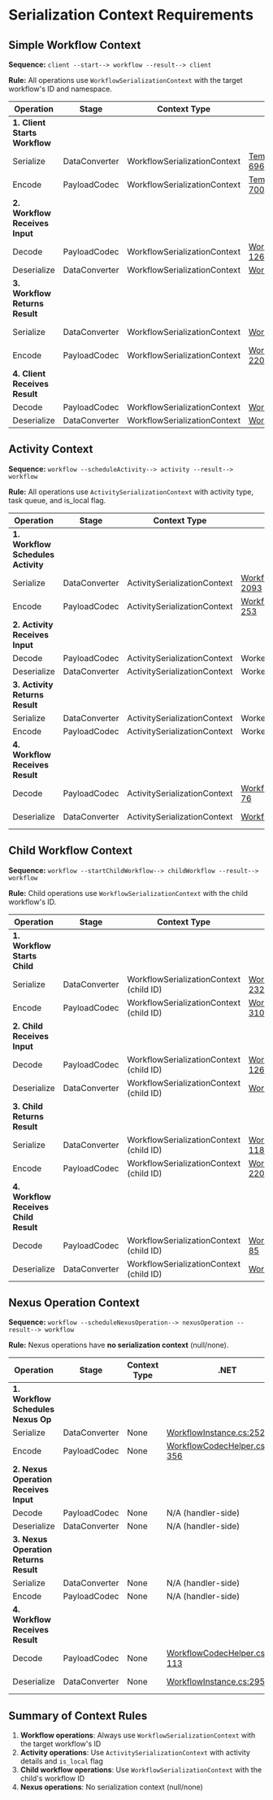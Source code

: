 # Serialization Context Requirements

## Simple Workflow Context

**Sequence:** `client --start--> workflow --result--> client`

**Rule:** All operations use `WorkflowSerializationContext` with the target workflow's ID and namespace.

| Operation | Stage | Context Type | .NET | Java |
|-----------|-------|--------------|------|------|
| **1. Client Starts Workflow** | | | | |
| Serialize | DataConverter | WorkflowSerializationContext | [TemporalClient.Workflow.cs:693-696](https://github.com/temporalio/sdk-dotnet/blob/main/src/Temporalio/Client/TemporalClient.Workflow.cs#L693-L696) | [RootWorkflowClientInvoker.java:62-66](https://github.com/temporalio/sdk-java/blob/master/temporal-sdk/src/main/java/io/temporal/internal/client/RootWorkflowClientInvoker.java#L62-L66) |
| Encode | PayloadCodec | WorkflowSerializationContext | [TemporalClient.Workflow.cs:699-700](https://github.com/temporalio/sdk-dotnet/blob/main/src/Temporalio/Client/TemporalClient.Workflow.cs#L699-L700) | [RootWorkflowClientInvoker.java:69](https://github.com/temporalio/sdk-java/blob/master/temporal-sdk/src/main/java/io/temporal/internal/client/RootWorkflowClientInvoker.java#L69) |
| **2. Workflow Receives Input** | | | | |
| Decode | PayloadCodec | WorkflowSerializationContext | [WorkflowCodecHelper.cs:125-126](https://github.com/temporalio/sdk-dotnet/blob/main/src/Temporalio/Worker/WorkflowCodecHelper.cs#L125-L126) | [ReplayWorkflowTaskHandler.java:160-162](https://github.com/temporalio/sdk-java/blob/master/temporal-sdk/src/main/java/io/temporal/internal/replay/ReplayWorkflowTaskHandler.java#L160-L162) |
| Deserialize | DataConverter | WorkflowSerializationContext | [WorkflowInstance.cs:395-397](https://github.com/temporalio/sdk-dotnet/blob/main/src/Temporalio/Worker/WorkflowInstance.cs#L395-L397) | [SyncWorkflow.java:75-77](https://github.com/temporalio/sdk-java/blob/master/temporal-sdk/src/main/java/io/temporal/internal/sync/SyncWorkflow.java#L75-L77) |
| **3. Workflow Returns Result** | | | | |
| Serialize | DataConverter | WorkflowSerializationContext | [WorkflowInstance.cs:1182-1184](https://github.com/temporalio/sdk-dotnet/blob/main/src/Temporalio/Worker/WorkflowInstance.cs#L1182-L1184) | [POJOWorkflowImplementationFactory.java:290-292](https://github.com/temporalio/sdk-java/blob/master/temporal-sdk/src/main/java/io/temporal/internal/sync/POJOWorkflowImplementationFactory.java#L290-L292) |
| Encode | PayloadCodec | WorkflowSerializationContext | [WorkflowCodecHelper.cs:217-220](https://github.com/temporalio/sdk-dotnet/blob/main/src/Temporalio/Worker/WorkflowCodecHelper.cs#L217-L220) | [WorkflowWorker.java:702-704](https://github.com/temporalio/sdk-java/blob/master/temporal-sdk/src/main/java/io/temporal/internal/worker/WorkflowWorker.java#L702-L704) |
| **4. Client Receives Result** | | | | |
| Decode | PayloadCodec | WorkflowSerializationContext | [WorkflowHandle.cs:84-87](https://github.com/temporalio/sdk-dotnet/blob/main/src/Temporalio/Client/WorkflowHandle.cs#L84-L87) | [RootWorkflowClientInvoker.java:324-327](https://github.com/temporalio/sdk-java/blob/master/temporal-sdk/src/main/java/io/temporal/internal/client/RootWorkflowClientInvoker.java#L324-L327) |
| Deserialize | DataConverter | WorkflowSerializationContext | [WorkflowHandle.cs:129-130](https://github.com/temporalio/sdk-dotnet/blob/main/src/Temporalio/Client/WorkflowHandle.cs#L129-L130) | [RootWorkflowClientInvoker.java:318-322](https://github.com/temporalio/sdk-java/blob/master/temporal-sdk/src/main/java/io/temporal/internal/client/RootWorkflowClientInvoker.java#L318-L322) |

## Activity Context

**Sequence:** `workflow --scheduleActivity--> activity --result--> workflow`

**Rule:** All operations use `ActivitySerializationContext` with activity type, task queue, and is_local flag.

| Operation | Stage | Context Type | .NET | Java |
|-----------|-------|--------------|------|------|
| **1. Workflow Schedules Activity** | | | | |
| Serialize | DataConverter | ActivitySerializationContext | [WorkflowInstance.cs:2084-2093](https://github.com/temporalio/sdk-dotnet/blob/main/src/Temporalio/Worker/WorkflowInstance.cs#L2084-L2093) | [SyncWorkflowContext.java:257-267](https://github.com/temporalio/sdk-java/blob/master/temporal-sdk/src/main/java/io/temporal/internal/sync/SyncWorkflowContext.java#L257-L267) |
| Encode | PayloadCodec | ActivitySerializationContext | [WorkflowCodecHelper.cs:243-253](https://github.com/temporalio/sdk-dotnet/blob/main/src/Temporalio/Worker/WorkflowCodecHelper.cs#L243-L253) | [SyncWorkflowContext.java:268-270](https://github.com/temporalio/sdk-java/blob/master/temporal-sdk/src/main/java/io/temporal/internal/sync/SyncWorkflowContext.java#L268-L270) |
| **2. Activity Receives Input** | | | | |
| Decode | PayloadCodec | ActivitySerializationContext | Worker-side (not in workflow) | Worker-side (not in workflow) |
| Deserialize | DataConverter | ActivitySerializationContext | Worker-side (not in workflow) | Worker-side (not in workflow) |
| **3. Activity Returns Result** | | | | |
| Serialize | DataConverter | ActivitySerializationContext | Worker-side (not in workflow) | Worker-side (not in workflow) |
| Encode | PayloadCodec | ActivitySerializationContext | Worker-side (not in workflow) | Worker-side (not in workflow) |
| **4. Workflow Receives Result** | | | | |
| Decode | PayloadCodec | ActivitySerializationContext | [WorkflowCodecHelper.cs:68-76](https://github.com/temporalio/sdk-dotnet/blob/main/src/Temporalio/Worker/WorkflowCodecHelper.cs#L68-L76) | [SyncWorkflowContext.java:273-274](https://github.com/temporalio/sdk-java/blob/master/temporal-sdk/src/main/java/io/temporal/internal/sync/SyncWorkflowContext.java#L273-L274) |
| Deserialize | DataConverter | ActivitySerializationContext | [WorkflowInstance.cs:2720](https://github.com/temporalio/sdk-dotnet/blob/main/src/Temporalio/Worker/WorkflowInstance.cs#L2720) | [SyncWorkflowContext.java:286-288](https://github.com/temporalio/sdk-java/blob/master/temporal-sdk/src/main/java/io/temporal/internal/sync/SyncWorkflowContext.java#L286-L288) |

## Child Workflow Context

**Sequence:** `workflow --startChildWorkflow--> childWorkflow --result--> workflow`

**Rule:** Child operations use `WorkflowSerializationContext` with the child workflow's ID.

| Operation | Stage | Context Type | .NET | Java |
|-----------|-------|--------------|------|------|
| **1. Workflow Starts Child** | | | | |
| Serialize | DataConverter | WorkflowSerializationContext (child ID) | [WorkflowInstance.cs:2319-2326](https://github.com/temporalio/sdk-dotnet/blob/main/src/Temporalio/Worker/WorkflowInstance.cs#L2319-L2326) | [SyncWorkflowContext.java:687-690](https://github.com/temporalio/sdk-java/blob/master/temporal-sdk/src/main/java/io/temporal/internal/sync/SyncWorkflowContext.java#L687-L690) |
| Encode | PayloadCodec | WorkflowSerializationContext (child ID) | [WorkflowCodecHelper.cs:301-310](https://github.com/temporalio/sdk-dotnet/blob/main/src/Temporalio/Worker/WorkflowCodecHelper.cs#L301-L310) | [SyncWorkflowContext.java:690](https://github.com/temporalio/sdk-java/blob/master/temporal-sdk/src/main/java/io/temporal/internal/sync/SyncWorkflowContext.java#L690) |
| **2. Child Receives Input** | | | | |
| Decode | PayloadCodec | WorkflowSerializationContext (child ID) | [WorkflowCodecHelper.cs:125-126](https://github.com/temporalio/sdk-dotnet/blob/main/src/Temporalio/Worker/WorkflowCodecHelper.cs#L125-L126) | [ReplayWorkflowTaskHandler.java:160-162](https://github.com/temporalio/sdk-java/blob/master/temporal-sdk/src/main/java/io/temporal/internal/replay/ReplayWorkflowTaskHandler.java#L160-L162) |
| Deserialize | DataConverter | WorkflowSerializationContext (child ID) | [WorkflowInstance.cs:395-397](https://github.com/temporalio/sdk-dotnet/blob/main/src/Temporalio/Worker/WorkflowInstance.cs#L395-L397) | [SyncWorkflow.java:75-77](https://github.com/temporalio/sdk-java/blob/master/temporal-sdk/src/main/java/io/temporal/internal/sync/SyncWorkflow.java#L75-L77) |
| **3. Child Returns Result** | | | | |
| Serialize | DataConverter | WorkflowSerializationContext (child ID) | [WorkflowInstance.cs:1182-1184](https://github.com/temporalio/sdk-dotnet/blob/main/src/Temporalio/Worker/WorkflowInstance.cs#L1182-L1184) | [POJOWorkflowImplementationFactory.java:290-292](https://github.com/temporalio/sdk-java/blob/master/temporal-sdk/src/main/java/io/temporal/internal/sync/POJOWorkflowImplementationFactory.java#L290-L292) |
| Encode | PayloadCodec | WorkflowSerializationContext (child ID) | [WorkflowCodecHelper.cs:217-220](https://github.com/temporalio/sdk-dotnet/blob/main/src/Temporalio/Worker/WorkflowCodecHelper.cs#L217-L220) | [WorkflowWorker.java:702-704](https://github.com/temporalio/sdk-java/blob/master/temporal-sdk/src/main/java/io/temporal/internal/worker/WorkflowWorker.java#L702-L704) |
| **4. Workflow Receives Child Result** | | | | |
| Decode | PayloadCodec | WorkflowSerializationContext (child ID) | [WorkflowCodecHelper.cs:78-85](https://github.com/temporalio/sdk-dotnet/blob/main/src/Temporalio/Worker/WorkflowCodecHelper.cs#L78-L85) | [SyncWorkflowContext.java:1245-1248](https://github.com/temporalio/sdk-java/blob/master/temporal-sdk/src/main/java/io/temporal/internal/sync/SyncWorkflowContext.java#L1245-L1248) |
| Deserialize | DataConverter | WorkflowSerializationContext (child ID) | [WorkflowInstance.cs:2808](https://github.com/temporalio/sdk-dotnet/blob/main/src/Temporalio/Worker/WorkflowInstance.cs#L2808) | [SyncWorkflowContext.java:1245-1248](https://github.com/temporalio/sdk-java/blob/master/temporal-sdk/src/main/java/io/temporal/internal/sync/SyncWorkflowContext.java#L1245-L1248) |

## Nexus Operation Context

**Sequence:** `workflow --scheduleNexusOperation--> nexusOperation --result--> workflow`

**Rule:** Nexus operations have **no serialization context** (null/none).

| Operation | Stage | Context Type | .NET | Java |
|-----------|-------|--------------|------|------|
| **1. Workflow Schedules Nexus Op** | | | | |
| Serialize | DataConverter | None | [WorkflowInstance.cs:2525](https://github.com/temporalio/sdk-dotnet/blob/main/src/Temporalio/Worker/WorkflowInstance.cs#L2525) | [SyncWorkflowContext.java:790](https://github.com/temporalio/sdk-java/blob/master/temporal-sdk/src/main/java/io/temporal/internal/sync/SyncWorkflowContext.java#L790) |
| Encode | PayloadCodec | None | [WorkflowCodecHelper.cs:355-356](https://github.com/temporalio/sdk-dotnet/blob/main/src/Temporalio/Worker/WorkflowCodecHelper.cs#L355-L356) | [SyncWorkflowContext.java:791-794](https://github.com/temporalio/sdk-java/blob/master/temporal-sdk/src/main/java/io/temporal/internal/sync/SyncWorkflowContext.java#L791-L794) |
| **2. Nexus Operation Receives Input** | | | | |
| Decode | PayloadCodec | None | N/A (handler-side) | N/A (handler-side) |
| Deserialize | DataConverter | None | N/A (handler-side) | N/A (handler-side) |
| **3. Nexus Operation Returns Result** | | | | |
| Serialize | DataConverter | None | N/A (handler-side) | N/A (handler-side) |
| Encode | PayloadCodec | None | N/A (handler-side) | N/A (handler-side) |
| **4. Workflow Receives Result** | | | | |
| Decode | PayloadCodec | None | [WorkflowCodecHelper.cs:112-113](https://github.com/temporalio/sdk-dotnet/blob/main/src/Temporalio/Worker/WorkflowCodecHelper.cs#L112-L113) | N/A (codec not applied) |
| Deserialize | DataConverter | None | [WorkflowInstance.cs:2954](https://github.com/temporalio/sdk-dotnet/blob/main/src/Temporalio/Worker/WorkflowInstance.cs#L2954) | [SyncWorkflowContext.java:855-856](https://github.com/temporalio/sdk-java/blob/master/temporal-sdk/src/main/java/io/temporal/internal/sync/SyncWorkflowContext.java#L855-L856) |

## Summary of Context Rules

1. **Workflow operations**: Always use `WorkflowSerializationContext` with the target workflow's ID
2. **Activity operations**: Use `ActivitySerializationContext` with activity details and `is_local` flag
3. **Child workflow operations**: Use `WorkflowSerializationContext` with the child's workflow ID
4. **Nexus operations**: No serialization context (null/none)
